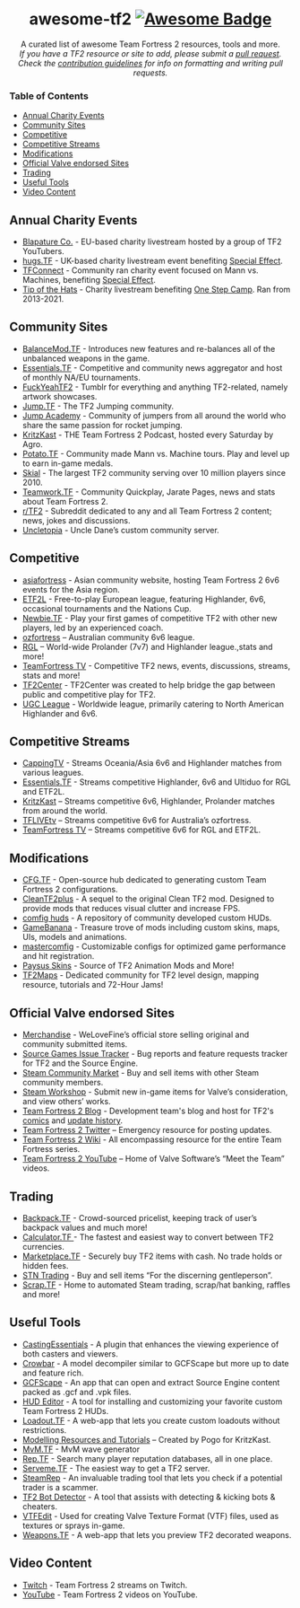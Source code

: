 <h1 align="center">
awesome-tf2  <a href="https://github.com/sindresorhus/awesome"><img alt="Awesome Badge" src="https://cdn.rawgit.com/sindresorhus/awesome/d7305f38d29fed78fa85652e3a63e154dd8e8829/media/badge.svg"></a><br>
</h1>

<p align="center">
A curated list of awesome Team Fortress 2 resources, tools and more.<br>  
<i>If you have a TF2 resource or site to add, please submit a <a href="https://github.com/CriticalFlaw/awesome-tf2/pulls">pull request</a>.</br> Check the <a href="code-of-conduct.md">contribution guidelines</a> for info on formatting and writing pull requests.</i>
</p>

### Table of Contents
- [Annual Charity Events](#annual-charity-events)
- [Community Sites](#community-sites)
- [Competitive](#competitive)
- [Competitive Streams](#competitive-streams)
- [Modifications](#modifications)
- [Official Valve endorsed Sites](#official-valve-endorsed-sites)
- [Trading](#trading)
- [Useful Tools](#useful-tools)
- [Video Content](#video-content)

## Annual Charity Events
- [Blapature Co.](https://steamcommunity.com/groups/BlapatureCo) - EU-based charity livestream hosted by a group of TF2 YouTubers.
- [hugs.TF](https://hugs.tf/) - UK-based charity livestream event benefiting [Special Effect](https://specialeffect.org.uk/).
- [TFConnect](https://twitter.com/TF_Connect) - Community ran charity event focused on Mann vs. Machines, benefiting [Special Effect](https://specialeffect.org.uk/).
- [Tip of the Hats](https://tipofthehats.org/) - Charity livestream benefiting [One Step Camp](https://camponestep.org/). Ran from 2013-2021.

## Community Sites
- [BalanceMod.TF](https://www.bmod.tf/) -  Introduces new features and re-balances all of the unbalanced weapons in the game.
- [Essentials.TF](https://twitter.com/tf2essentials) - Competitive and community news aggregator and host of monthly NA/EU tournaments.
- [FuckYeahTF2](https://fuckyeahtf2.tumblr.com/) - Tumblr for everything and anything TF2-related, namely artwork showcases.
- [Jump.TF](https://jump.tf/) - The TF2 Jumping community.
- [Jump Academy](https://jumpacademy.tf/) - Community of jumpers from all around the world who share the same passion for rocket jumping.
- [KritzKast](https://kritzkast.com/) - THE Team Fortress 2 Podcast, hosted every Saturday by Agro.
- [Potato.TF](https://potato.tf/servers) - Community made Mann vs. Machine tours. Play and level up to earn in-game medals.
- [Skial](https://www.skial.com/servers) - The largest TF2 community serving over 10 million players since 2010.
- [Teamwork.TF](https://teamwork.tf/) - Community Quickplay, Jarate Pages, news and stats about Team Fortress 2.
- [r/TF2](https://reddit.com/r/tf2/) - Subreddit dedicated to any and all Team Fortress 2 content; news, jokes and discussions.
- [Uncletopia](https://uncletopia.com/servers) - Uncle Dane’s custom community server.

## Competitive
- [asiafortress](https://asiafortress.com/) - Asian community website, hosting Team Fortress 2 6v6 events for the Asia region.
- [ETF2L](https://etf2l.org/) - Free-to-play European league, featuring Highlander, 6v6, occasional tournaments and the Nations Cup.
- [Newbie.TF](https://newbie.tf/) - Play your first games of competitive TF2 with other new players, led by an experienced coach.
- [ozfortress](https://ozfortress.com/) – Australian community 6v6 league.
- [RGL](https://rgl.gg/) – World-wide Prolander (7v7) and Highlander league.,stats and more!
- [TeamFortress TV](https://teamfortress.tv/) - Competitive TF2 news, events, discussions, streams, stats and more!
- [TF2Center](https://tf2center.com/lobbies) - TF2Center was created to help bridge the gap between public and competitive play for TF2.
- [UGC League](https://ugcleague.com/) - Worldwide league, primarily catering to North American Highlander and 6v6.

## Competitive Streams
- [CappingTV](https://twitch.tv/CappingTV) - Streams Oceania/Asia 6v6 and Highlander matches from various leagues.
- [Essentials.TF](https://twitch.tv/essentialstf) - Streams competitive Highlander, 6v6 and Ultiduo for RGL and ETF2L.  
- [KritzKast](https://twitch.tv/kritzkast) – Streams competitive 6v6, Highlander, Prolander matches from around the world.
- [TFLIVEtv](https://twitch.tv/tflivetv) – Streams competitive 6v6 for Australia’s ozfortress.
- [TeamFortress TV](https://teamfortress.tv/stream/teamfortresstv) – Streams competitive 6v6 for RGL and ETF2L.

## Modifications
- [CFG.TF](https://cfg.tf/) - Open-source hub dedicated to generating custom Team Fortress 2 configurations.
- [CleanTF2plus](https://github.com/JarateKing/CleanTF2plus) - A sequel to the original Clean TF2 mod. Designed to provide mods that reduces visual clutter and increase FPS.
- [comfig huds](https://comfig.app/huds) - A repository of community developed custom HUDs.
- [GameBanana](https://gamebanana.com/games/297) - Treasure trove of mods including custom skins, maps, UIs, models and animations.
- [mastercomfig](https://mastercomfig.com/) - Customizable configs for optimized game performance and hit registration.
- [Paysus Skins](https://steamcommunity.com/groups/PaysusSkins) - Source of TF2 Animation Mods and More!
- [TF2Maps](https://tf2maps.net/) - Dedicated community for TF2 level design, mapping resource, tutorials and 72-Hour Jams!

## Official Valve endorsed Sites
- [Merchandise](https://valvestore.forfansbyfans.com/title/team-fortress-2.html) - WeLoveFine’s official store selling original and community submitted items.
- [Source Games Issue Tracker](https://github.com/ValveSoftware/Source-1-Games/issues) - Bug reports and feature requests tracker for TF2 and the Source Engine.
- [Steam Community Market](https://steamcommunity.com/market/search?appid=440) - Buy and sell items with other Steam community members.
- [Steam Workshop](https://steamcommunity.com/workshop/browse/?appid=440) - Submit new in-game items for Valve’s consideration, and view others’ works.
- [Team Fortress 2 Blog](https://teamfortress.com/) - Development team's blog and host for TF2's [comics](https://teamfortress.com/comics.php) and [update history](https://teamfortress.com/history.php).
- [Team Fortress 2 Twitter](https://twitter.com/teamfortress) – Emergency resource for posting updates.
- [Team Fortress 2 Wiki](https://wiki.teamfortress.com/) - All encompassing resource for the entire Team Fortress series.
- [Team Fortress 2 YouTube](https://youtube.com/user/teamfortress) – Home of Valve Software’s “Meet the Team” videos.

## Trading
- [Backpack.TF](https://backpack.tf/) - Crowd-sourced pricelist, keeping track of user’s backpack values and much more!
- [Calculator.TF ](https://calculator.tf/) - The fastest and easiest way to convert between TF2 currencies.
- [Marketplace.TF](https://marketplace.tf/) - Securely buy TF2 items with cash. No trade holds or hidden fees.
- [STN Trading](https://stntrading.eu/) - Buy and sell items “For the discerning gentleperson”.
- [Scrap.TF](https://scrap.tf/) - Home to automated Steam trading, scrap/hat banking, raffles and more!

## Useful Tools
- [CastingEssentials](https://github.com/PazerOP/CastingEssentials) - A plugin that enhances the viewing experience of both casters and viewers.
- [Crowbar](https://steamcommunity.com/groups/CrowbarTool) - A model decompiler similar to GCFScape but more up to date and feature rich.
- [GCFScape](https://developer.valvesoftware.com/wiki/GCFScape) - An app that can open and extract Source Engine content packed as .gcf and .vpk files.
- [HUD Editor](https://github.com/CriticalFlaw/TF2HUD.Editor) - A tool for installing and customizing your favorite custom Team Fortress 2 HUDs.
- [Loadout.TF](https://loadout.tf/) - A web-app that lets you create custom loadouts without restrictions.
- [Modelling Resources and Tutorials](https://kritzkast.com/tf2_mod_guide) – Created by Pogo for KritzKast.
- [MvM.TF](https://mvm.tf/) - MvM wave generator 
- [Rep.TF](https://rep.tf/) - Search many player reputation databases, all in one place.
- [Serveme.TF](https://serveme.tf/) - The easiest way to get a TF2 server.
- [SteamRep](https://steamrep.com/) - An invaluable trading tool that lets you check if a potential trader is a scammer.
- [TF2 Bot Detector](https://botdetector.tf/) - A tool that assists with detecting & kicking bots & cheaters.
- [VTFEdit](https://developer.valvesoftware.com/wiki/VTFEdit) - Used for creating Valve Texture Format (VTF) files, used as textures or sprays in-game.
- [Weapons.TF](https://weapons.tf/) - A web-app that lets you preview TF2 decorated weapons.

## Video Content
- [Twitch](https://twitch.tv/directory/game/Team%20Fortress%202) - Team Fortress 2 streams on Twitch.
- [YouTube](https://youtube.com/results?search_query=Team+Fortress+2) - Team Fortress 2 videos on YouTube.
